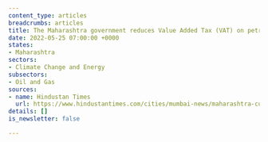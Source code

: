 ```yaml
---
content_type: articles
breadcrumbs: articles
title: The Maharashtra government reduces Value Added Tax (VAT) on petrol and diesel
date: 2022-05-25 07:00:00 +0000
states:
- Maharashtra
sectors:
- Climate Change and Energy
subsectors:
- Oil and Gas
sources:
- name: Hindustan Times
  url: https://www.hindustantimes.com/cities/mumbai-news/maharashtra-cuts-vat-on-petrol-and-diesel-prices-after-centre-slashes-excise-101653219987914.html
details: []
is_newsletter: false

---
```

